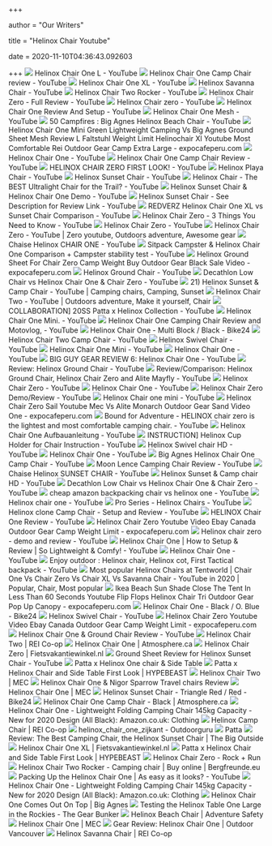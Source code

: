 +++
        
author = "Our Writers"
        
title = "Helinox Chair Youtube"
        
date = 2020-11-10T04:36:43.092603
        
+++
[ ![](https://i.ytimg.com/vi/V8eyEKowApU/maxresdefault.jpg)](https://i.ytimg.com/vi/V8eyEKowApU/maxresdefault.jpg) Helinox Chair One L - YouTube
[ ![](https://i.ytimg.com/vi/7nKqawoQkeY/maxresdefault.jpg)](https://i.ytimg.com/vi/7nKqawoQkeY/maxresdefault.jpg) Helinox Chair One Camp Chair review - YouTube
[ ![](https://i.ytimg.com/vi/hdONrkS-ABY/maxresdefault.jpg)](https://i.ytimg.com/vi/hdONrkS-ABY/maxresdefault.jpg) Helinox Chair One XL - YouTube
[ ![](https://i.ytimg.com/vi/l2OkSFYvt5k/maxresdefault.jpg)](https://i.ytimg.com/vi/l2OkSFYvt5k/maxresdefault.jpg) Helinox Savanna Chair - YouTube
[ ![](https://i.ytimg.com/vi/NBtkk2ssbsE/maxresdefault.jpg)](https://i.ytimg.com/vi/NBtkk2ssbsE/maxresdefault.jpg) Helinox Chair Two Rocker - YouTube
[ ![](https://i.ytimg.com/vi/0zjTU7xzL90/maxresdefault.jpg)](https://i.ytimg.com/vi/0zjTU7xzL90/maxresdefault.jpg) Helinox Chair Zero - Full Review - YouTube
[ ![](https://i.ytimg.com/vi/AT8Qzm6ekmg/maxresdefault.jpg)](https://i.ytimg.com/vi/AT8Qzm6ekmg/maxresdefault.jpg) Helinox Chair zero - YouTube
[ ![](https://i.ytimg.com/vi/RpUOIz5MOLQ/maxresdefault.jpg)](https://i.ytimg.com/vi/RpUOIz5MOLQ/maxresdefault.jpg) Helinox Chair One Review And Setup - YouTube
[ ![](https://i.ytimg.com/vi/t8y5QZ2Xd0Y/maxresdefault.jpg)](https://i.ytimg.com/vi/t8y5QZ2Xd0Y/maxresdefault.jpg) Helinox Chair One Mesh - YouTube
[ ![](https://i.ytimg.com/vi/vvyoOBOppQI/maxresdefault.jpg)](https://i.ytimg.com/vi/vvyoOBOppQI/maxresdefault.jpg) 50 Campfires : Big Agnes Helinox Beach Chair - YouTube
[ ![](https://www.expocafeperu.com/w/2020/04/helinox-chair-one-mini-green-lightweight-camping-vs-big-agnes-ground-sheet-mesh-review-l-faltstuhl-weight-limit-helinochair-xl-youtube-most-comfortable-rei-712x401.jpg)](https://www.expocafeperu.com/w/2020/04/helinox-chair-one-mini-green-lightweight-camping-vs-big-agnes-ground-sheet-mesh-review-l-faltstuhl-weight-limit-helinochair-xl-youtube-most-comfortable-rei-712x401.jpg) Helinox Chair One Mini Green Lightweight Camping Vs Big Agnes Ground Sheet  Mesh Review L Faltstuhl Weight Limit Helinochair Xl Youtube Most  Comfortable Rei Outdoor Gear Camp Extra Large - expocafeperu.com
[ ![](https://i.ytimg.com/vi/ubvyVRpmMEQ/maxresdefault.jpg)](https://i.ytimg.com/vi/ubvyVRpmMEQ/maxresdefault.jpg) Helinox Chair One - YouTube
[ ![](https://i.ytimg.com/vi/pEQSmXgJWpw/maxresdefault.jpg)](https://i.ytimg.com/vi/pEQSmXgJWpw/maxresdefault.jpg) Helinox Chair One Camp Chair Review - YouTube
[ ![](https://i.ytimg.com/vi/SCxy8mvk5hg/hqdefault.jpg)](https://i.ytimg.com/vi/SCxy8mvk5hg/hqdefault.jpg) HELINOX CHAIR ZERO FIRST LOOK! - YouTube
[ ![](https://i.ytimg.com/vi/n9QeSQjO3jw/maxresdefault.jpg)](https://i.ytimg.com/vi/n9QeSQjO3jw/maxresdefault.jpg) Helinox Playa Chair - YouTube
[ ![](https://i.ytimg.com/vi/Y17V7e_g9gA/maxresdefault.jpg)](https://i.ytimg.com/vi/Y17V7e_g9gA/maxresdefault.jpg) Helinox Sunset Chair - YouTube
[ ![](https://i.ytimg.com/vi/NZFiNo9Yv3M/maxresdefault.jpg)](https://i.ytimg.com/vi/NZFiNo9Yv3M/maxresdefault.jpg) Helinox Chair - The BEST Ultralight Chair for the Trail? - YouTube
[ ![](https://i.ytimg.com/vi/0C_4unlH6SM/maxresdefault.jpg)](https://i.ytimg.com/vi/0C_4unlH6SM/maxresdefault.jpg) Helinox Sunset Chair & Helinox Chair One Demo - YouTube
[ ![](https://i.ytimg.com/vi/jjWmc3XhELo/maxresdefault.jpg)](https://i.ytimg.com/vi/jjWmc3XhELo/maxresdefault.jpg) Helinox Sunset Chair - See Description for Review Link - YouTube
[ ![](https://i.ytimg.com/vi/SC3f5XTEvjE/maxresdefault.jpg)](https://i.ytimg.com/vi/SC3f5XTEvjE/maxresdefault.jpg) REDVERZ Helinox Chair One XL vs Sunset Chair Comparison - YouTube
[ ![](https://i.ytimg.com/vi/aclW5HYeVeE/maxresdefault.jpg)](https://i.ytimg.com/vi/aclW5HYeVeE/maxresdefault.jpg) Helinox Chair Zero - 3 Things You Need to Know - YouTube
[ ![](https://i.ytimg.com/vi/EHTd1uknCAc/maxresdefault.jpg)](https://i.ytimg.com/vi/EHTd1uknCAc/maxresdefault.jpg) Helinox Chair Zero - YouTube
[ ![](https://i.pinimg.com/originals/6a/33/e9/6a33e9f7dac041cbdb298bf6c75cc421.png)](https://i.pinimg.com/originals/6a/33/e9/6a33e9f7dac041cbdb298bf6c75cc421.png) Helinox Chair Zero - YouTube | Zero youtube, Outdoors adventure, Awesome  gear
[ ![](https://i.ytimg.com/vi/cEKX6NLiPX4/maxresdefault.jpg)](https://i.ytimg.com/vi/cEKX6NLiPX4/maxresdefault.jpg) Chaise Helinox CHAIR ONE - YouTube
[ ![](https://i.ytimg.com/vi/2Ze5f_p-wE4/maxresdefault.jpg)](https://i.ytimg.com/vi/2Ze5f_p-wE4/maxresdefault.jpg) Sitpack Campster & Helinox Chair One Comparison + Campster stability test -  YouTube
[ ![](https://www.expocafeperu.com/w/2020/02/helinox-chair-zero-backcountry-helinox-chair-zero-australia-helinox-chair-zero-youtube-helinox-chair-one-mini-vs-zero-1092x1092.jpg)](https://www.expocafeperu.com/w/2020/02/helinox-chair-zero-backcountry-helinox-chair-zero-australia-helinox-chair-zero-youtube-helinox-chair-one-mini-vs-zero-1092x1092.jpg) Helinox Ground Sheet For Chair Zero Camp Weight Buy Outdoor Gear Black Sale  Video - expocafeperu.com
[ ![](https://i.ytimg.com/vi/0NqRYq8RRjo/maxresdefault.jpg)](https://i.ytimg.com/vi/0NqRYq8RRjo/maxresdefault.jpg) Helinox Ground Chair - YouTube
[ ![](https://i.ytimg.com/vi/y_cQ6TFmLj4/maxresdefault.jpg)](https://i.ytimg.com/vi/y_cQ6TFmLj4/maxresdefault.jpg) Decathlon Low Chair vs Helinox Chair One & Chair Zero - YouTube
[ ![](https://i.pinimg.com/564x/70/bb/2e/70bb2e652248fb150084f16a1a779599.jpg)](https://i.pinimg.com/564x/70/bb/2e/70bb2e652248fb150084f16a1a779599.jpg) 21) Helinox Sunset & Camp Chair - YouTube | Camping chairs, Camping, Sunset
[ ![](https://i.pinimg.com/originals/4c/0c/f0/4c0cf061566e05b55d4d5019cddedd9e.png)](https://i.pinimg.com/originals/4c/0c/f0/4c0cf061566e05b55d4d5019cddedd9e.png) Helinox Chair Two - YouTube | Outdoors adventure, Make it yourself, Chair
[ ![](https://i.ytimg.com/vi/hN8YRcoX2lQ/maxresdefault.jpg)](https://i.ytimg.com/vi/hN8YRcoX2lQ/maxresdefault.jpg) COLLABORATION] 20SS Patta x Helinox Collection - YouTube
[ ![](https://i.ytimg.com/vi/sRVoLsm2AS8/maxresdefault.jpg)](https://i.ytimg.com/vi/sRVoLsm2AS8/maxresdefault.jpg)  Helinox Chair One Mini.  - YouTube
[ ![](https://i.ytimg.com/vi/bbqgf5eO6CQ/hqdefault.jpg)](https://i.ytimg.com/vi/bbqgf5eO6CQ/hqdefault.jpg) Helinox Chair One Camping Chair Review and Motovlog, - YouTube
[ ![](https://cdn.bike24.net/i/mb/68/3c/32/351818-00-d-753442.jpg)](https://cdn.bike24.net/i/mb/68/3c/32/351818-00-d-753442.jpg) Helinox Chair One - Multi Block / Black - Bike24
[ ![](https://i.ytimg.com/vi/dnHbx0dgQr4/maxresdefault.jpg)](https://i.ytimg.com/vi/dnHbx0dgQr4/maxresdefault.jpg) Helinox Chair Two Camp Chair - YouTube
[ ![](https://i.ytimg.com/vi/HIcaHTPdmYs/maxresdefault.jpg)](https://i.ytimg.com/vi/HIcaHTPdmYs/maxresdefault.jpg) Helinox Swivel Chair - YouTube
[ ![](https://i.ytimg.com/vi/FkXfG4ExWWc/maxresdefault.jpg)](https://i.ytimg.com/vi/FkXfG4ExWWc/maxresdefault.jpg) Helinox Chair One Mini - YouTube
[ ![](https://i.ytimg.com/vi/YQ1Bux4eFig/maxresdefault.jpg)](https://i.ytimg.com/vi/YQ1Bux4eFig/maxresdefault.jpg) Helinox Chair One - YouTube
[ ![](https://i.ytimg.com/vi/-Iv1tQew2Sw/hqdefault.jpg)](https://i.ytimg.com/vi/-Iv1tQew2Sw/hqdefault.jpg) BIG GUY GEAR REVIEW 6: Helinox Chair One - YouTube
[ ![](https://i.ytimg.com/vi/wekISl9esJU/maxresdefault.jpg)](https://i.ytimg.com/vi/wekISl9esJU/maxresdefault.jpg) Review: Helinox Ground Chair - YouTube
[ ![](https://i.ytimg.com/vi/-3g0fT0hWnE/maxresdefault.jpg)](https://i.ytimg.com/vi/-3g0fT0hWnE/maxresdefault.jpg) Review/Comparison: Helinox Ground Chair, Helinox Chair Zero and Alite  Mayfly - YouTube
[ ![](https://i.ytimg.com/vi/9K56uq4Kgz0/hq720.jpg?sqp=-oaymwEhCK4FEIIDSFryq4qpAxMIARUAAAAAGAElAADIQj0AgKJD&rs=AOn4CLAa6UVlOIQMJ83VvbJMeLIgv2phSw)](https://i.ytimg.com/vi/9K56uq4Kgz0/hq720.jpg?sqp=-oaymwEhCK4FEIIDSFryq4qpAxMIARUAAAAAGAElAADIQj0AgKJD&rs=AOn4CLAa6UVlOIQMJ83VvbJMeLIgv2phSw) Helinox Chair Zero - YouTube
[ ![](https://i.ytimg.com/vi/NkTrovOiYrM/hqdefault.jpg)](https://i.ytimg.com/vi/NkTrovOiYrM/hqdefault.jpg) Helinox Chair One - YouTube
[ ![](https://i.ytimg.com/vi/Ie2pqLK1pGQ/maxresdefault.jpg)](https://i.ytimg.com/vi/Ie2pqLK1pGQ/maxresdefault.jpg) Helinox Chair Zero Demo/Review - YouTube
[ ![](https://i.ytimg.com/vi/rKHLihH4ZXw/maxresdefault.jpg)](https://i.ytimg.com/vi/rKHLihH4ZXw/maxresdefault.jpg) Helinox Chair one mini - YouTube
[ ![](https://www.expocafeperu.com/w/2020/02/helinox-chair-zero-sail-helinox-chair-zero-youtube-helinox-chair-zero-mec-helinox-chair-zero-vs-alite-monarch-712x868.jpg)](https://www.expocafeperu.com/w/2020/02/helinox-chair-zero-sail-helinox-chair-zero-youtube-helinox-chair-zero-mec-helinox-chair-zero-vs-alite-monarch-712x868.jpg) Helinox Chair Zero Sail Youtube Mec Vs Alite Monarch Outdoor Gear Sand  Video One - expocafeperu.com
[ ![](https://i.ytimg.com/vi/JyllVOZnHuk/maxresdefault.jpg)](https://i.ytimg.com/vi/JyllVOZnHuk/maxresdefault.jpg) Bound for Adventure - HELINOX chair zero is the lightest and most  comfortable camping chair. - YouTube
[ ![](https://i.ytimg.com/vi/yWXlVnTrpYk/maxresdefault.jpg)](https://i.ytimg.com/vi/yWXlVnTrpYk/maxresdefault.jpg) Helinox Chair One Aufbauanleitung - YouTube
[ ![](https://i.ytimg.com/vi/C4mr8pdGfC0/maxresdefault.jpg)](https://i.ytimg.com/vi/C4mr8pdGfC0/maxresdefault.jpg) INSTRUCTION] Helinox Cup Holder for Chair Instruction - YouTube
[ ![](https://i.ytimg.com/vi/wbuiOewKA3A/maxresdefault.jpg)](https://i.ytimg.com/vi/wbuiOewKA3A/maxresdefault.jpg) Helinox Swivel chair HD - YouTube
[ ![](https://i.ytimg.com/vi/qUKeqm2Av2g/maxresdefault.jpg)](https://i.ytimg.com/vi/qUKeqm2Av2g/maxresdefault.jpg) Helinox Chair One - YouTube
[ ![](https://i.ytimg.com/vi/lATQTNRpA6Y/maxresdefault.jpg)](https://i.ytimg.com/vi/lATQTNRpA6Y/maxresdefault.jpg) Big Agnes Helinox Chair One Camp Chair - YouTube
[ ![](https://i.ytimg.com/vi/U58Xsv4j33M/hqdefault.jpg)](https://i.ytimg.com/vi/U58Xsv4j33M/hqdefault.jpg) Moon Lence Camping Chair Review - YouTube
[ ![](https://i.ytimg.com/vi/ScOGVIVTdKY/maxresdefault.jpg)](https://i.ytimg.com/vi/ScOGVIVTdKY/maxresdefault.jpg) Chaise Helinox SUNSET CHAIR - YouTube
[ ![](https://i.ytimg.com/vi/UaEzmtwt004/maxresdefault.jpg)](https://i.ytimg.com/vi/UaEzmtwt004/maxresdefault.jpg) Helinox Sunset & Camp chair HD - YouTube
[ ![](https://i.ytimg.com/vi/y_cQ6TFmLj4/hqdefault.jpg)](https://i.ytimg.com/vi/y_cQ6TFmLj4/hqdefault.jpg) Decathlon Low Chair vs Helinox Chair One & Chair Zero - YouTube
[ ![](https://i.ytimg.com/vi/qheoANIIWG8/maxresdefault.jpg)](https://i.ytimg.com/vi/qheoANIIWG8/maxresdefault.jpg) cheap amazon backpacking chair vs helinox one - YouTube
[ ![](https://i.ytimg.com/vi/TQB_bhZvFE4/maxresdefault.jpg)](https://i.ytimg.com/vi/TQB_bhZvFE4/maxresdefault.jpg) Helinox chair one - YouTube
[ ![](https://i.ytimg.com/vi/ay9e2B4gUs4/hqdefault.jpg)](https://i.ytimg.com/vi/ay9e2B4gUs4/hqdefault.jpg) Pro Series - Helinox Chairs - YouTube
[ ![](https://i.ytimg.com/vi/Qtr2rMlB9WQ/maxresdefault.jpg)](https://i.ytimg.com/vi/Qtr2rMlB9WQ/maxresdefault.jpg) Helinox clone Camp Chair - Setup and Review - YouTube
[ ![](https://i.ytimg.com/vi/uwtl3zDhemc/maxresdefault.jpg)](https://i.ytimg.com/vi/uwtl3zDhemc/maxresdefault.jpg) HELINOX Chair One Review - YouTube
[ ![](https://www.expocafeperu.com/w/2020/02/helinox-chair-zero-youtube-helinox-chair-zero-video-helinox-chair-zero-ebay-helinox-chair-zero-canada.jpg)](https://www.expocafeperu.com/w/2020/02/helinox-chair-zero-youtube-helinox-chair-zero-video-helinox-chair-zero-ebay-helinox-chair-zero-canada.jpg) Helinox Chair Zero Youtube Video Ebay Canada Outdoor Gear Camp Weight Limit  - expocafeperu.com
[ ![](https://i.ytimg.com/vi/hPCvXaFRN_k/maxresdefault.jpg)](https://i.ytimg.com/vi/hPCvXaFRN_k/maxresdefault.jpg) Helinox chair zero - demo and review - YouTube
[ ![](https://i.ytimg.com/vi/PyU6XlFQDIs/maxresdefault.jpg)](https://i.ytimg.com/vi/PyU6XlFQDIs/maxresdefault.jpg) Helinox Chair One | How to Setup & Review | So Lightweight & Comfy! -  YouTube
[ ![](https://i.ytimg.com/vi/8RGhdmsgyMo/maxresdefault.jpg)](https://i.ytimg.com/vi/8RGhdmsgyMo/maxresdefault.jpg) Helinox Chair One - YouTube
[ ![](https://i.ytimg.com/vi/pbQQuUn0ZV8/maxresdefault.jpg)](https://i.ytimg.com/vi/pbQQuUn0ZV8/maxresdefault.jpg) Enjoy outdoor : Helinox chair, Helinox cot, First Tactical backpack -  YouTube
[ ![](https://i.pinimg.com/564x/5f/89/2a/5f892a66be4e9941196c163216214388.jpg)](https://i.pinimg.com/564x/5f/89/2a/5f892a66be4e9941196c163216214388.jpg) Most popular Helinox Chairs at Tentworld | Chair One Vs Chair Zero Vs Chair  XL Vs Savanna Chair - YouTube in 2020 | Popular, Chair, Most popular
[ ![](https://www.expocafeperu.com/w/2020/09/ikea-beach-sun-shade-close-the-tent-in-less-than-60-seconds-youtube-flip-flops-helinox-chair-tri.jpg)](https://www.expocafeperu.com/w/2020/09/ikea-beach-sun-shade-close-the-tent-in-less-than-60-seconds-youtube-flip-flops-helinox-chair-tri.jpg) Ikea Beach Sun Shade Close The Tent In Less Than 60 Seconds Youtube Flip  Flops Helinox Chair Tri Outdoor Gear Pop Up Canopy - expocafeperu.com
[ ![](https://cdn.bike24.net/i/mb/ed/9c/82/324404-00-d-676683.jpg)](https://cdn.bike24.net/i/mb/ed/9c/82/324404-00-d-676683.jpg) Helinox Chair One - Black / O. Blue - Bike24
[ ![](https://i.ytimg.com/vi/HIcaHTPdmYs/hq720.jpg?sqp=-oaymwEhCK4FEIIDSFryq4qpAxMIARUAAAAAGAElAADIQj0AgKJD&rs=AOn4CLC6rW76Lxat7S2DjF0e1SWLrbuwGg)](https://i.ytimg.com/vi/HIcaHTPdmYs/hq720.jpg?sqp=-oaymwEhCK4FEIIDSFryq4qpAxMIARUAAAAAGAElAADIQj0AgKJD&rs=AOn4CLC6rW76Lxat7S2DjF0e1SWLrbuwGg) Helinox Swivel Chair - YouTube
[ ![](https://www.expocafeperu.com/w/2020/02/helinox-chair-zero-canada-helinox-chair-zero-youtube-helinox-chair-zero-sale-canada-helinox-chair-zero-vs-alite-monarch.jpg)](https://www.expocafeperu.com/w/2020/02/helinox-chair-zero-canada-helinox-chair-zero-youtube-helinox-chair-zero-sale-canada-helinox-chair-zero-vs-alite-monarch.jpg) Helinox Chair Zero Youtube Video Ebay Canada Outdoor Gear Camp Weight Limit  - expocafeperu.com
[ ![](https://i.ytimg.com/vi/wOo6dEOgEnk/hqdefault.jpg)](https://i.ytimg.com/vi/wOo6dEOgEnk/hqdefault.jpg) Helinox Chair One & Ground Chair Review - YouTube
[ ![](https://www.rei.com/media/0c2fcd13-3f61-4a67-92ed-039cbe6edb19?size=784x588)](https://www.rei.com/media/0c2fcd13-3f61-4a67-92ed-039cbe6edb19?size=784x588) Helinox Chair Two | REI Co-op
[ ![](https://fgl.scene7.com/is/image/atmosphere/FGL_333177630_37_b-Helinox-Chair-One-10028H-FOREST?bgColor=0,0,0,0&fmt=png-alpha&hei=528&resMode=sharp&qlt=85,1&op_sharpen=1)](https://fgl.scene7.com/is/image/atmosphere/FGL_333177630_37_b-Helinox-Chair-One-10028H-FOREST?bgColor=0,0,0,0&fmt=png-alpha&hei=528&resMode=sharp&qlt=85,1&op_sharpen=1) Helinox Chair One | Atmosphere.ca
[ ![](https://webshop.fietsvakantiewinkel.nl/media/catalog/product/cache/1/image/630x/9df78eab33525d08d6e5fb8d27136e95/h/e/helinox-chair-zero-black-1.jpg)](https://webshop.fietsvakantiewinkel.nl/media/catalog/product/cache/1/image/630x/9df78eab33525d08d6e5fb8d27136e95/h/e/helinox-chair-zero-black-1.jpg) Helinox Chair Zero | Fietsvakantiewinkel.nl
[ ![](https://i.ytimg.com/vi/e8A0PvTv-x4/maxresdefault.jpg)](https://i.ytimg.com/vi/e8A0PvTv-x4/maxresdefault.jpg) Ground Sheet Review for Helinox Sunset Chair - YouTube
[ ![](https://cdn.shopify.com/s/files/1/0018/7793/4115/files/Helinox-Camping-Chair_1.jpg?v=1592233109)](https://cdn.shopify.com/s/files/1/0018/7793/4115/files/Helinox-Camping-Chair_1.jpg?v=1592233109) Patta x Helinox One chair & Side Table
[ ![](https://image-cdn.hypb.st/https%3A%2F%2Fhypebeast.com%2Fimage%2F2020%2F06%2Fpatta-helinox-one-chair-side-table-release-details-01.jpg?w=1600&cbr=1&q=90&fit=max)](https://image-cdn.hypb.st/https%3A%2F%2Fhypebeast.com%2Fimage%2F2020%2F06%2Fpatta-helinox-one-chair-side-table-release-details-01.jpg?w=1600&cbr=1&q=90&fit=max) Patta x Helinox Chair and Side Table First Look | HYPEBEAST
[ ![](https://cdn.mec.ca/medias/sys_master/fallback/fallback/9083400159262/6006113-TAG02-fallback.jpg)](https://cdn.mec.ca/medias/sys_master/fallback/fallback/9083400159262/6006113-TAG02-fallback.jpg) Helinox Chair Two | MEC
[ ![](https://www.pikipikioverland.com/wp-content/uploads/2020/06/Nigor-Sparrow-and-Helinox-Chair-One-comparison-and-review-PikiPikiOverland-2-1-1200x800.jpg)](https://www.pikipikioverland.com/wp-content/uploads/2020/06/Nigor-Sparrow-and-Helinox-Chair-One-comparison-and-review-PikiPikiOverland-2-1-1200x800.jpg) Helinox Chair One & Nigor Sparrow Travel chairs Review
[ ![](https://cdn.mec.ca/medias/sys_master/high-res/high-res/9138051022878/5031086-RED68.jpg)](https://cdn.mec.ca/medias/sys_master/high-res/high-res/9138051022878/5031086-RED68.jpg) Helinox Chair One | MEC
[ ![](https://cdn.bike24.net/i/mb/90/c8/b9/351894-00-d-753686.jpg)](https://cdn.bike24.net/i/mb/90/c8/b9/351894-00-d-753686.jpg) Helinox Sunset Chair - Triangle Red / Red - Bike24
[ ![](https://s7d2.scene7.com/is/image/atmosphere/332063601_01_a?bgColor=0,0,0,0&fmt=png-alpha&hei=528&resMode=sharp&qlt=85,1&op_sharpen=1)](https://s7d2.scene7.com/is/image/atmosphere/332063601_01_a?bgColor=0,0,0,0&fmt=png-alpha&hei=528&resMode=sharp&qlt=85,1&op_sharpen=1) Helinox Chair One Camp Chair - Black | Atmosphere.ca
[ ![](https://images-na.ssl-images-amazon.com/images/I/91KIYv74vAL._AC_UX385_.jpg)](https://images-na.ssl-images-amazon.com/images/I/91KIYv74vAL._AC_UX385_.jpg) Helinox Chair One - Lightweight Folding Camping Chair 145kg Capacity - New  for 2020 Design (All Black): Amazon.co.uk: Clothing
[ ![](https://www.rei.com/media/52f5b541-81c5-41dd-97ee-92a42dc22947?size=784x588)](https://www.rei.com/media/52f5b541-81c5-41dd-97ee-92a42dc22947?size=784x588) Helinox Camp Chair | REI Co-op
[ ![](https://outdoorguru.com/wp-content/uploads/2018/08/helinox_chair_one_zijkant.jpg)](https://outdoorguru.com/wp-content/uploads/2018/08/helinox_chair_one_zijkant.jpg) helinox_chair_one_zijkant - Outdoorguru
[ ![](https://cdn.shopify.com/s/files/1/0018/7793/4115/files/Helinox-Cmaping-chair--2_1.jpg?v=1592233146)](https://cdn.shopify.com/s/files/1/0018/7793/4115/files/Helinox-Cmaping-chair--2_1.jpg?v=1592233146) Patta
[ ![](https://i1.wp.com/thebigoutside.com/wp-content/uploads/2019/05/Helinox-Sunset-Chair-frame-from-behind.jpg)](https://i1.wp.com/thebigoutside.com/wp-content/uploads/2019/05/Helinox-Sunset-Chair-frame-from-behind.jpg) Review: The Best Camping Chair, the Helinox Sunset Chair | The Big Outside
[ ![](https://webshop.fietsvakantiewinkel.nl/media/catalog/product/cache/1/small_image/208x/9df78eab33525d08d6e5fb8d27136e95/h/e/helinox-chair-two-crimson-side-front.jpg)](https://webshop.fietsvakantiewinkel.nl/media/catalog/product/cache/1/small_image/208x/9df78eab33525d08d6e5fb8d27136e95/h/e/helinox-chair-two-crimson-side-front.jpg) Helinox Chair One XL | Fietsvakantiewinkel.nl
[ ![](https://image-cdn.hypb.st/https%3A%2F%2Fhypebeast.com%2Fimage%2F2020%2F06%2Fpatta-helinox-one-chair-side-table-release-details-00.jpg?w=960&cbr=1&q=90&fit=max)](https://image-cdn.hypb.st/https%3A%2F%2Fhypebeast.com%2Fimage%2F2020%2F06%2Fpatta-helinox-one-chair-side-table-release-details-00.jpg?w=960&cbr=1&q=90&fit=max) Patta x Helinox Chair and Side Table First Look | HYPEBEAST
[ ![](https://cdn.shopify.com/s/files/1/1554/2851/products/Helinox_191001R1_Chair-Zero_Black_Angle-Back_1200x.jpg?v=1581507742)](https://cdn.shopify.com/s/files/1/1554/2851/products/Helinox_191001R1_Chair-Zero_Black_Angle-Back_1200x.jpg?v=1581507742) Helinox Chair Zero - Rock + Run
[ ![](https://www.bfgcdn.com/1500_1500_90/580-0359/helinox-chair-two-rocker-camping-chair.jpg)](https://www.bfgcdn.com/1500_1500_90/580-0359/helinox-chair-two-rocker-camping-chair.jpg) Helinox Chair Two Rocker - Camping chair | Buy online | Bergfreunde.eu
[ ![](https://i.ytimg.com/vi/66ncY7VtSy0/maxresdefault.jpg)](https://i.ytimg.com/vi/66ncY7VtSy0/maxresdefault.jpg) Packing Up the Helinox Chair One | As easy as it looks? - YouTube
[ ![](https://images-na.ssl-images-amazon.com/images/I/91KIYv74vAL._AC_UL1500_.jpg)](https://images-na.ssl-images-amazon.com/images/I/91KIYv74vAL._AC_UL1500_.jpg) Helinox Chair One - Lightweight Folding Camping Chair 145kg Capacity - New  for 2020 Design (All Black): Amazon.co.uk: Clothing
[ ![](https://s1.temporary-access.com/~blogbiga/wp-content/uploads/2015/09/campchair.jpg)](https://s1.temporary-access.com/~blogbiga/wp-content/uploads/2015/09/campchair.jpg) Helinox Chair One Comes Out On Top | Big Agnes
[ ![](https://i2.wp.com/www.thegearbunker.com/wp-content/uploads/2020/08/AB3BA835-8AA0-4AE9-9E29-A0805C075680-2.jpeg?resize=2363%2C1691&ssl=1)](https://i2.wp.com/www.thegearbunker.com/wp-content/uploads/2020/08/AB3BA835-8AA0-4AE9-9E29-A0805C075680-2.jpeg?resize=2363%2C1691&ssl=1) Testing the Helinox Table One Large in the Rockies - The Gear Bunker
[ ![](https://cdn11.bigcommerce.com/s-f79b0/images/stencil/1280x1280/products/14305/71318/Helinox_Beach_Chair_HXCBEACH_black_1__99060.1586420099.jpg?c=2)](https://cdn11.bigcommerce.com/s-f79b0/images/stencil/1280x1280/products/14305/71318/Helinox_Beach_Chair_HXCBEACH_black_1__99060.1586420099.jpg?c=2) Helinox Beach Chair | Adventure Safety
[ ![](https://cdn.mec.ca/medias/sys_master/high-res/high-res/9138049941534/5031086-BL073.jpg)](https://cdn.mec.ca/medias/sys_master/high-res/high-res/9138049941534/5031086-BL073.jpg) Helinox Chair One | MEC
[ ![](https://www.outdoorvancouver.ca/wp-content/uploads/2019/06/helinox-one-chair-5-1060x795.jpg)](https://www.outdoorvancouver.ca/wp-content/uploads/2019/06/helinox-one-chair-5-1060x795.jpg) Gear Review: Helinox Chair One | Outdoor Vancouver
[ ![](https://www.rei.com/media/36d06b8d-c372-46b6-9eb5-0a331cbdcd65?size=784x588)](https://www.rei.com/media/36d06b8d-c372-46b6-9eb5-0a331cbdcd65?size=784x588) Helinox Savanna Chair | REI Co-op
